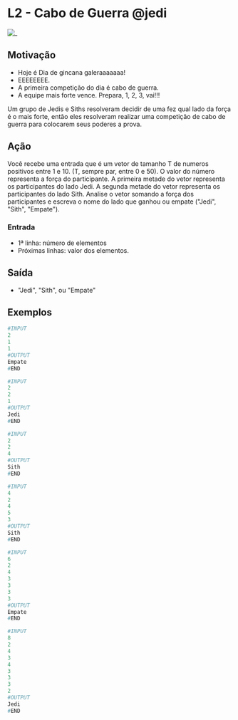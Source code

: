 # L2 - Cabo de Guerra @jedi

![_](cover.jpg)

## Motivação

* Hoje é Dia de gincana galeraaaaaaa!
* EEEEEEEE.
* A primeira competição do dia é cabo de guerra.
* A equipe mais forte vence. Prepara, 1, 2, 3, vai!!!

Um grupo de Jedis e Siths resolveram decidir de uma fez qual lado da força é o mais forte, então eles resolveram realizar uma competição de cabo de guerra para colocarem seus poderes a prova.

## Ação

Você recebe uma entrada que é um vetor de tamanho T de numeros positivos entre 1 e 10. (T, sempre par, entre 0 e 50). O valor do número representa a força do participante. A primeira metade do vetor representa os participantes do lado Jedi. A segunda metade do vetor representa os participantes do lado Sith. Analise o vetor somando a força dos participantes e escreva o nome do lado que ganhou ou empate ("Jedi", "Sith", "Empate").

### Entrada

* 1ª linha: número de elementos
* Próximas linhas: valor dos elementos.

## Saída

* "Jedi", "Sith", ou "Empate"

## Exemplos

``` py
#INPUT
2
1
1
#OUTPUT
Empate
#END
```

```py
#INPUT
2
2
1
#OUTPUT
Jedi
#END
```

```py
#INPUT
2
2
4
#OUTPUT
Sith
#END
```

```py
#INPUT
4
2
4
5
3
#OUTPUT
Sith
#END
```

```py
#INPUT
6
2
4
3
3
3
3
#OUTPUT
Empate
#END
```

```py
#INPUT
8
2
4
3
4
3
3
3
2
#OUTPUT
Jedi
#END
```
